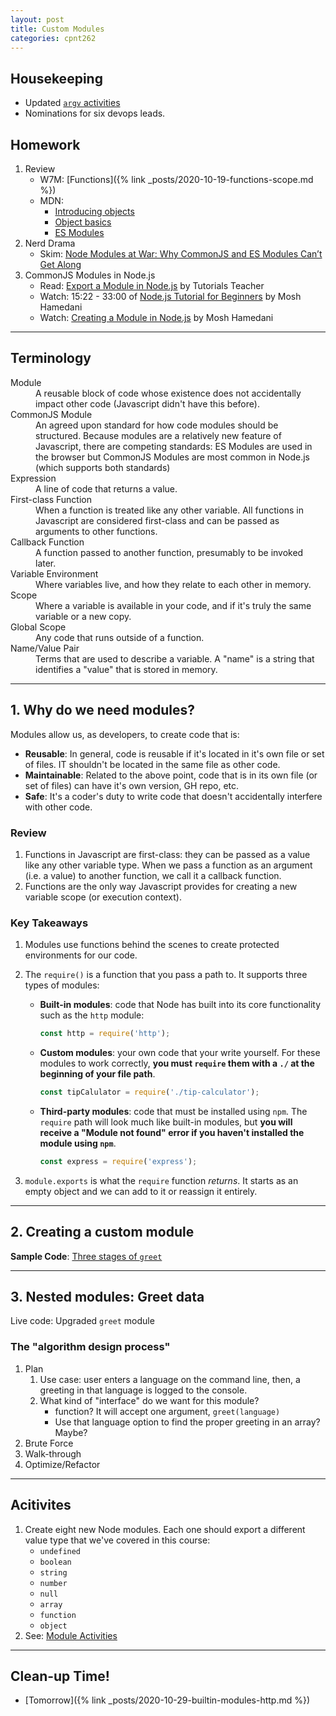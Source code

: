 ```yaml
---
layout: post
title: Custom Modules
categories: cpnt262
---
```

## Housekeeping
- Updated [`argv` activities](https://github.com/sait-wbdv/sample-code/tree/master/backend/node/argv)
- Nominations for six devops leads.

## Homework
1. Review
    - W7M: [Functions]({% link _posts/2020-10-19-functions-scope.md %})
    - MDN: 
        - [Introducing objects](https://developer.mozilla.org/en-US/docs/Learn/JavaScript/Objects)
        - [Object basics](https://developer.mozilla.org/en-US/docs/Learn/JavaScript/Objects/Basics)
        - [ES Modules](https://developer.mozilla.org/en-US/docs/Web/JavaScript/Guide/Modules)
2. Nerd Drama
    - Skim: [Node Modules at War: Why CommonJS and ES Modules Can’t Get Along](https://redfin.engineering/node-modules-at-war-why-commonjs-and-es-modules-cant-get-along-9617135eeca1)
3. CommonJS Modules in Node.js
    - Read: [Export a Module in Node.js](https://www.tutorialsteacher.com/nodejs/nodejs-module-exports) by Tutorials Teacher
    - Watch: 15:22 - 33:00 of [Node.js Tutorial for Beginners](https://www.youtube.com/watch?v=TlB_eWDSMt4&t=922s) by Mosh Hamedani
    - Watch: [Creating a Module in Node.js](https://youtu.be/Cxo4UKpHv5s) by Mosh Hamedani

---

## Terminology
<dl>
  <dt>Module</dt>
  <dd>A reusable block of code whose existence does not accidentally impact other code (Javascript didn't have this before).</dd>
  <dt>CommonJS Module</dt>
  <dd>An agreed upon standard for how code modules should be structured. Because modules are a relatively new feature of Javascript, there are competing standards: ES Modules are used in the browser but CommonJS Modules are most common in Node.js (which supports both standards)</dd>
  <dt>Expression</dt>
  <dd>A line of code that returns a value.</dd>
  <dt>First-class Function</dt>
  <dd>When a function is treated like any other variable. All functions in Javascript are considered first-class and can be passed as arguments to other functions.</dd>
  <dt>Callback Function</dt>
  <dd>A function passed to another function, presumably to be invoked later.</dd>
  <dt>Variable Environment</dt>
  <dd>Where variables live, and how they relate to each other in memory.</dd>
  <dt>Scope</dt>
  <dd>Where a variable is available in your code, and if it's truly the same variable or a new copy.</dd>
  <dt>Global Scope</dt>
  <dd>Any code that runs outside of a function.</dd>
  <dt>Name/Value Pair</dt>
  <dd>Terms that are used to describe a variable. A "name" is a string that identifies a "value" that is stored in memory.</dd>
</dl>

---

## 1. Why do we need modules?
Modules allow us, as developers, to create code that is:
- **Reusable**: In general, code is reusable if it's located in it's own file or set of files. IT shouldn't be located in the same file as other code.
- **Maintainable**: Related to the above point, code that is in its own file (or set of files) can have it's own version, GH repo, etc.
- **Safe**: It's a coder's duty to write code that doesn't accidentally interfere with other code.

### Review
1. Functions in Javascript are first-class: they can be passed as a value like any other variable type. When we pass a function as an argument (i.e. a value) to another function, we call it a callback function.
2. Functions are the only way Javascript provides for creating a new variable scope (or execution context).

### Key Takeaways
1. Modules use functions behind the scenes to create protected environments for our code.
2. The `require()` is a function that you pass a path to. It supports three types of modules:
    - **Built-in modules**: code that Node has built into its core functionality such as the `http` module:

        ```js
        const http = require('http');
        ```
    
    - **Custom modules**: your own code that your write yourself. For these modules to work correctly, **you must `require` them with a `./` at the beginning of your file path**.

        ```js
        const tipCalulator = require('./tip-calculator');
        ```

    - **Third-party modules**: code that must be installed using `npm`. The `require` path will look much like built-in modules, but **you will receive a "Module not found" error if you haven't installed the module using `npm`**.

        ```js
        const express = require('express');
        ```

3. `module.exports` is what the `require` function _returns_. It starts as an empty object and we can add to it or reassign it entirely.

---

## 2. Creating a custom module

**Sample Code**: [Three stages of `greet`](https://github.com/sait-wbdv/sample-code/tree/master/backend/node/modules)

---

## 3. Nested modules: Greet data

Live code: Upgraded `greet` module

### The "algorithm design process"
1. Plan
    1. Use case: user enters a language on the command line, then, a greeting in that language is logged to the console.
    2. What kind of "interface" do we want for this module?
        - function? It will accept one argument, `greet(language)`
        - Use that language option to find the proper greeting in an array? Maybe?
2. Brute Force
3. Walk-through
4. Optimize/Refactor

---

## Acitivites
1. Create eight new Node modules. Each one should export a different value type that we've covered in this course:
    - `undefined`
    - `boolean`
    - `string`
    - `number`
    - `null`
    - `array`
    - `function`
    - `object`
2. See: [Module Activities](https://github.com/sait-wbdv/sample-code/tree/master/backend/node/modules)

---

## Clean-up Time!
- [Tomorrow]({% link _posts/2020-10-29-builtin-modules-http.md %})